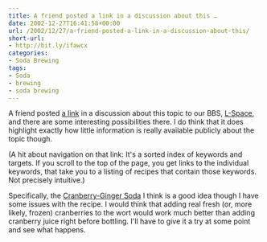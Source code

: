 ```yaml
---
title: A friend posted a link in a discussion about this …
date: 2002-12-27T16:41:58+00:00
url: /2002/12/27/a-friend-posted-a-link-in-a-discussion-about-this/
short-url:
- http://bit.ly/ifawcx
categories:
- Soda Brewing
tags:
- Soda
- brewing
- soda brewing
---
```

A friend posted [a link](http://hbd.org/brewery/cm3/recs/index.html#1500s) in a discussion about this topic to our BBS, [L-Space](http://www.cavort.org/l-space), and there are some interesting possibilities there. I do think that it does highlight exactly how little information is really available publicly about the topic though.

(A hit about navigation on that link: It's a sorted index of keywords and targets. If you scroll to the top of the page, you get links to the individual keywords, that take you to a listing of recipes that contain those keywords. Not precisely intuitive.)

Specifically, the [Cranberry-Ginger Soda](http://hbd.org/brewery/cm3/recs/12_40.html) I think is a good idea though I have some issues with the recipe. I would think that adding real fresh (or, more likely, frozen) cranberries to the wort would work much better than adding cranberry juice right before bottling. I'll have to give it a try at some point and see what happens.